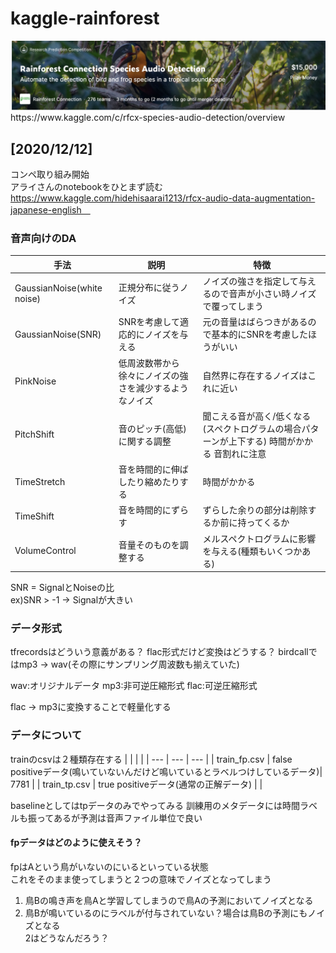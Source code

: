# kaggle-rainforest
<div align="center"><img src="./img/001.png" title="result ε scheduling"></div>
https://www.kaggle.com/c/rfcx-species-audio-detection/overview 

## [2020/12/12]
コンペ取り組み開始  
アライさんのnotebookをひとまず読む
https://www.kaggle.com/hidehisaarai1213/rfcx-audio-data-augmentation-japanese-english　

### 音声向けのDA
| 手法 | 説明 |  特徴  |
| --- | --- | --- |
| GaussianNoise(white noise) |  正規分布に従うノイズ | ノイズの強さを指定して与えるので音声が小さい時ノイズで覆ってしまう |
| GaussianNoise(SNR) | SNRを考慮して適応的にノイズを与える | 元の音量はばらつきがあるので基本的にSNRを考慮したほうがいい |
| PinkNoise | 低周波数帯から徐々にノイズの強さを減少するようなノイズ | 自然界に存在するノイズはこれに近い  |
| PitchShift | 音のピッチ(高低)に関する調整 | 聞こえる音が高く/低くなる(スペクトログラムの場合パターンが上下する) 時間がかかる 音割れに注意 | 
| TimeStretch | 音を時間的に伸ばしたり縮めたりする | 時間がかかる | 
| TimeShift | 音を時間的にずらす  | ずらした余りの部分は削除するか前に持ってくるか |
| VolumeControl | 音量そのものを調整する | メルスペクトログラムに影響を与える(種類もいくつかある) |

SNR = SignalとNoiseの比   
ex)SNR > -1 -> Signalが大きい 

### データ形式
tfrecordsはどういう意義がある？
flac形式だけど変換はどうする？
birdcallではmp3 → wav(その際にサンプリング周波数も揃えていた)

wav:オリジナルデータ
mp3:非可逆圧縮形式
flac:可逆圧縮形式

flac → mp3に変換することで軽量化する

### データについて
trainのcsvは２種類存在する
|    |    |    |
| --- | --- | --- |
| train_fp.csv | false positiveデータ(鳴いていないんだけど鳴いているとラベルつけしているデータ)|  7781 |
| train_tp.csv | true positiveデータ(通常の正解データ) | | 

baselineとしてはtpデータのみでやってみる
訓練用のメタデータには時間ラベルも振ってあるが予測は音声ファイル単位で良い

#### fpデータはどのように使えそう？
fpはAという鳥がいないのにいるといっている状態  
これをそのまま使ってしまうと２つの意味でノイズとなってしまう  
1. 鳥Bの鳴き声を鳥Aと学習してしまうので鳥Aの予測においてノイズとなる  
2. 鳥Bが鳴いているのにラベルが付与されていない？場合は鳥Bの予測にもノイズとなる  
2はどうなんだろう？  


